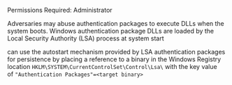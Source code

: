 
Permissions Required: Administrator

Adversaries may abuse authentication packages to execute DLLs when the system boots. Windows authentication package DLLs are loaded by the Local Security Authority (LSA) process at system start

can use the autostart mechanism provided by LSA authentication packages for persistence by placing a reference to a binary in the Windows Registry location `HKLM\SYSTEM\CurrentControlSet\Control\Lsa\` with the key value of `"Authentication Packages"=<target binary>`